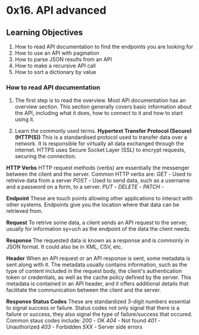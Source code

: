 # 0x16. API advanced

## Learning Objectives

1. How to read API documentation to find the endpoints you are looking for
2. How to use an API with pagination
3. How to parse JSON results from an API
4. How to make a recursive API call
5. How to sort a dictionary by value

### How to read API documentation

1. The first step is to read the overview.
Most APi documentation has an overview section. This section generally covers basic information about the API, including what it does, how to connect to it and how to start using it.

2. Learn the commonly used terms.
**Hypertext Transfer Protocol (Secure) (HTTP(S))**
This is a standardised protocol used to transfer data over a network. It is responsible for virtually all data exchanged through the internet.
HTTPS uses Secure Socket Layer (SSL) to encrypt requests, securing the connection.

**HTTP Verbs**
HTTP request methods (verbs) are essentially the messenger between the client and the server.
Common HTTP verbs are:
*GET* - Used to retreive data from a server
*POST* - Used to send data, such as a username and a password on a form, to a server.
*PUT* -
*DELETE* -
*PATCH* -

**Endpoint**
These are touch points allowing other applications to interact with other systems. Endpoints give you the location where that data can be retrieved from.

**Request**
To retrive some data, a client sends an API request to the server, usually for information sy=uch as the endpoint of the data the client needs.

**Response**
The requested data is known as a response and is commonly in JSON format. It could also be in XML, CSV, etc.

**Header**
When an API request or an API response is sent, some metadata is sent along with it. The metadata usually contains information, such as the type of content included in the request body, the client's authentication token or credentials, as well as the cache policy defined by the server. This metadata is contained in an API header, and it offers additional details that facilitate the communication between the client and the server.

**Response Status Codes**
These are standardized 3-digit numbers essential to signal success or failure.
Status codes not only signal that there is a failure or success, they also signal the type of failure/success that occured.
Common staus codes include:
*200* - OK
*404* - Not found
*401* - Unauthorized
*403* - Forbidden
*5XX* - Server side errors
